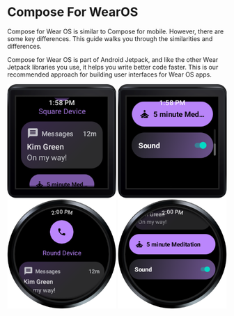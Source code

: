 # Compose For WearOS
Compose for Wear OS is similar to Compose for mobile. However, there are some key differences. This guide walks you through the similarities and differences.

Compose for Wear OS is part of Android Jetpack, and like the other Wear Jetpack libraries you use, it helps you write better code faster. This is our recommended approach for building user interfaces for Wear OS apps.

<img src="/square-1.png" width="250"/>
<img src="/square-2.png" width="250"/>
<img src="/round-1.png" width="250"/>
<img src="/round-2.png" width="250"/>

